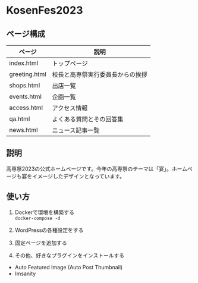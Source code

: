 # KosenFes2023

## ページ構成

| ページ | 説明 |
| -- | -- |
| index.html | トップページ |
| greeting.html | 校長と高専祭実行委員長からの挨拶 |
| shops.html | 出店一覧 |
| events.html | 企画一覧 |
| access.html | アクセス情報 |
| qa.html | よくある質問とその回答集 |
| news.html | ニュース記事一覧 |

## 説明

高専祭2023の公式ホームページです。今年の高専祭のテーマは「宴」。ホームページも宴をイメージしたデザインとなっています。

## 使い方

1. Dockerで環境を構築する  
  `docker-compose -d`

2. WordPressの各種設定をする
3. 固定ページを追加する  
4. その他、好きなプラグインをインストールする

- Auto Featured Image (Auto Post Thumbnail)
- Imsanity